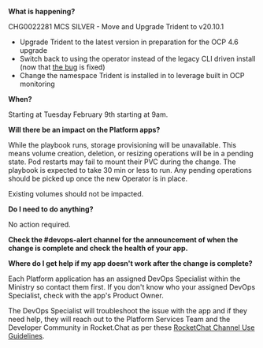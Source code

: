 
**What is happening?**

CHG0022281 MCS SILVER - Move and Upgrade Trident to v20.10.1

- Upgrade Trident to the latest version in preparation for the OCP 4.6 upgrade
- Switch back to using the operator instead of the legacy CLI driven install (now that [the bug](https://github.com/NetApp/trident/issues/474) is fixed)
- Change the namespace Trident is installed in to leverage built in OCP monitoring

**When?**

Starting at Tuesday February 9th starting at 9am.

**Will there be an impact on the Platform apps?**

While the playbook runs, storage provisioning will be unavailable. This means volume creation, deletion, or resizing operations will be in a pending state. Pod restarts may fail to mount their PVC during the change. The playbook is expected to take 30 min or less to run. Any pending operations should be picked up once the new Operator is in place.

Existing volumes should not be impacted.

**Do I need to do anything?**

No action required.

**Check the #devops-alert channel for the announcement of when the change is complete and check the health of your app.**

**Where do I get help if my app doesn't work after the change is complete?**

Each Platform application has an assigned DevOps Specialist within the Ministry so contact them first. If you don't know who your assigned DevOps Specialist, check with the app's Product Owner.

The DevOps Specialist will troubleshoot the issue with the app and if they need help, they will reach out to the Platform Services Team and the Developer Community in Rocket.Chat as per these [RocketChat Channel Use Guidelines](
https://developer.gov.bc.ca/Getting-human-support-for-issues-not-covered-by-devops-requests).
